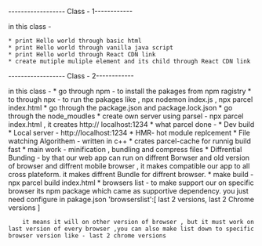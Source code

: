 ------------------ Class - 1------------

in this class -

    * print Hello world through basic html
    * print Hello world through vanilla java script
    * print Hello world through React CDN link 
    * create mutiple muliple element and its child through React CDN link 

------------------ Class - 2------------

in this class -
    * go through npm - to install the pakages from npm ragistry
    * to through npx - to run the pakages like , npx nodemon index.js , npx parcel index.html
    * go through the package.json and package.lock.json
    * go through the node_moudles
    * create own server using parsel - npx parcel index.html , it creates http://     localhost:1234
    * what parcel done - 
        * Dev build
        * Local server - http://localhost:1234
        * HMR- hot module replcement
        * File watching Algorithem - written in c++
        * crates parcel-cache for runnig build fast
        * main work - minification , bundling and compress files
        * Diffrential Bunding - by that our web app can run on diffrent Borwser and old version of browser and diffrent mobile browser , it makes compatible our app to all cross plateform. it makes diffrent Bundle for diffrent browser.
        * make build - npx parcel build index.html
     * browsers list - to make support our on specific browser
        its npm package which came as supportive dependency.
        you just need configure in pakage.json
        'browserslist':[
            last 2 versions,
            last 2 Chrome versions
        ]

        it means it will on other version of browser , but it must work on last version of every browser ,you can also make list down to specific browser version like - last 2 chrome versions


